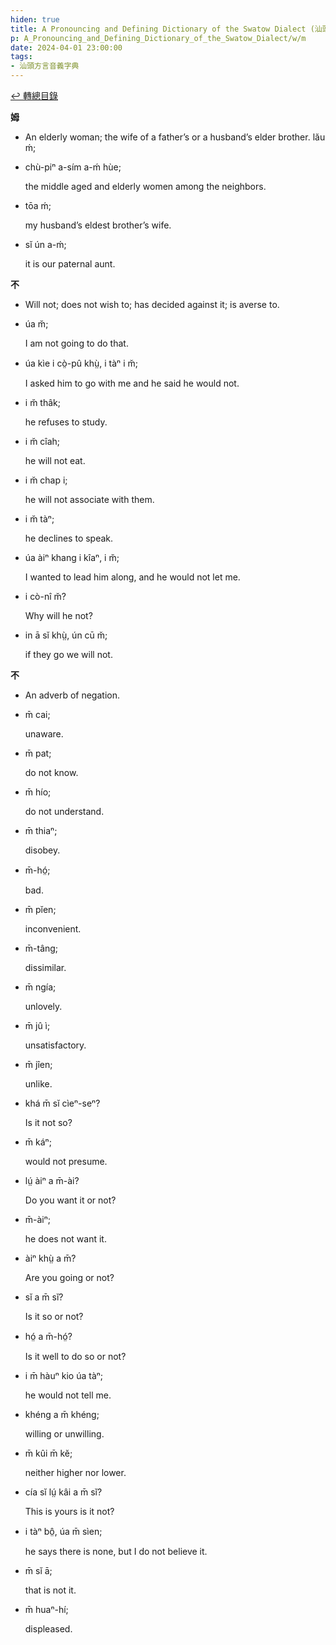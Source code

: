 ```yaml
---
hiden: true
title: A Pronouncing and Defining Dictionary of the Swatow Dialect (汕頭方言音義字典) / m
p: A_Pronouncing_and_Defining_Dictionary_of_the_Swatow_Dialect/w/m
date: 2024-04-01 23:00:00
tags: 
- 汕頭方言音義字典
---
```


[↩️ 轉總目錄](/A_Pronouncing_and_Defining_Dictionary_of_the_Swatow_Dialect)


**姆**
- An elderly woman; the wife of a father’s or a husband’s elder brother. lău ḿ;

- chù-piⁿ a-sím a-ḿ hùe;

  the middle aged and elderly women among the neighbors.

- tōa ḿ;

  my husband’s eldest brother’s wife.

- sĭ ún a-ḿ;

  it is our paternal aunt.

**不**
- Will not; does not wish to; has decided against it; is averse to.

- úa m̆;

  I am not going to do that.

- úa kìe i cò̤-pû khṳ̀, i tàⁿ i m̆;

  I asked him to go with me and he said he would not.

- i m̆ thâk;

  he refuses to study.

- i m̆ cîah;

  he will not eat.

- i m̆ chap i;

  he will not associate with them.

- i m̆ tàⁿ;

  he declines to speak.

- úa àiⁿ khang i kîaⁿ, i m̆;

  I wanted to lead him along, and he would not let me.

- i cò-nî m̆?

  Why will he not?

- in ā sĭ khṳ̀, ún cū m̆;

  if they go we will not.

**不**
- An adverb of negation.

- m̄ cai;

  unaware.

- m̄ pat;

  do not know.

- m̄ hío;

  do not understand.

- m̄ thiaⁿ;

  disobey.

- m̄-hó̤;

  bad.

- m̄ pĭen;

  inconvenient.

- m̄-tâng;

  dissimilar.

- m̄ ngía;

  unlovely.

- m̄ jû ì;

  unsatisfactory.

- m̄ jîen;

  unlike.

- khá m̄ sĭ cìeⁿ-seⁿ?

  Is it not so?

- m̄ káⁿ;

  would not presume.

- lṳ́ àiⁿ a m̄-ài?

  Do you want it or not?

- m̄-àiⁿ;

  he does not want it.

- àiⁿ khṳ̀ a m̄?

  Are you going or not?

- sĭ a m̄ sĭ?

  Is it so or not?

- hó̤ a m̄-hó̤?

  Is it well to do so or not?

- i m̄ hàuⁿ kio úa tàⁿ;

  he would not tell me.

- khéng a m̄ khéng;

  willing or unwilling.

- m̄ kûi m̄ kĕ;

  neither higher nor lower.

- cía sĭ lṳ́ kâi a m̄ sĭ?

  This is yours is it not?

- i tàⁿ bô̤, úa m̄ sìen;

  he says there is none, but I do not believe it.

- m̄ sĭ ā;

  that is not it.

- m̄ huaⁿ-hí;

  displeased.